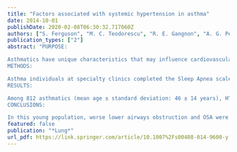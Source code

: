 ```yaml
---
title: "Factors associated with systemic hypertension in asthma"
date: 2014-10-01
publishDate: 2020-02-08T06:30:32.717060Z
authors: ["S. Ferguson", "M. C. Teodorescu", "R. E. Gangnon", "A. G. Peterson", "F. B. Consens", "R. D. Chervin", "M. Teodorescu"]
publication_types: ["2"]
abstract: "PURPOSE:

Asthmatics have unique characteristics that may influence cardiovascular morbidity. We tested the association of lower airway caliber, obstructive sleep apnea (OSA), and other asthma-related factors, with systemic hypertension (HTN).
METHODS:

Asthma individuals at specialty clinics completed the Sleep Apnea scale of the Sleep Disorders Questionnaire (SA-SDQ). Medical records were reviewed for diagnosed HTN, OSA and comorbidities, spirometry, and current medications. FEV1% predicted was categorized as ≥ 80 (reference), 70-79, 60-69, and < 60. SA-SDQ ≥ 36 for men and ≥ 32 for women defined high OSA risk.
RESULTS:

Among 812 asthmatics (mean age ± standard deviation: 46 ± 14 years), HTN was diagnosed in 191 (24%), OSA in 65 (8%), and OSA or high OSA risk (combined OSA variable) in 239 (29%). HTN was more prevalent in lower FEV1% categories (p < 0.0001), in subjects with OSA, and those with combined OSA variable (55 vs. 21% and 46 vs. 14%, respectively, both p < 0.0001). With adjustment for covariates, associations with HTN remained significant for some FEV1% categories (70-79% odds ratio = 1.60 [95% CI 0.90-2.87]; 60-69% 2.73 [1.28-5.79]; < 60% 0.96 [0.43-2.14]), and for OSA (2.20 [1.16-4.19]). The combined OSA variable in comparison with OSA alone demonstrated a stronger association with HTN (3.17 [1.99-5.04]) in a reiteration of this model. Inhaled corticosteroids (ICS) at lowest doses, in comparison to no ICS use had an independent 'protective' association with HTN (0.44 [0.22-0.90]).
CONCLUSIONS:

In this young population, worse lower airways obstruction and OSA were associated with HTN. In contrast, lower ICS doses attenuated likelihood for HTN. Adequate control of airway inflammation at appropriate ICS doses, and screening for OSA may reduce the burden of HTN in asthma."
featured: false
publication: "*Lung*"
url_pdf: https://link.springer.com/article/10.1007%2Fs00408-014-9600-y
---
```


